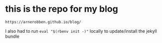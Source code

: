 # this is the repo for my blog
`https://arnerobben.github.io/blog/`

I also had to run `eval "$(rbenv init -)"` locally to update/install the jekyll bundle